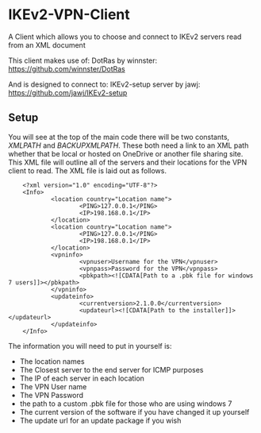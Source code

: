 # IKEv2-VPN-Client
A Client which allows you to choose and connect to IKEv2 servers read from an XML document

This client makes use of:
        DotRas by winnster: https://github.com/winnster/DotRas

And is designed to connect to:
        IKEv2-setup server by jawj: https://github.com/jawj/IKEv2-setup


## Setup
You will see at the top of the main code there will be two constants, *XMLPATH* and *BACKUPXMLPATH*. These both need a link to an XML path whether that be local or hosted on OneDrive or another file sharing site. This XML file will outline all of the servers and their locations for the VPN client to read. The XML file is laid out as follows.

        <?xml version="1.0" encoding="UTF-8"?>
        <Info>
                <location country="Location name">
                        <PING>127.0.0.1</PING>
                        <IP>198.168.0.1</IP>
                </location>
                <location country="Location name">
                        <PING>127.0.0.1</PING>
                        <IP>198.168.0.1</IP>
                </location>
                <vpninfo>
                        <vpnuser>Username for the VPN</vpnuser>
                        <vpnpass>Password for the VPN</vpnpass>
                        <pbkpath><![CDATA[Path to a .pbk file for windows 7 users]]></pbkpath>
                </vpninfo>
                <updateinfo>
                        <currentversion>2.1.0.0</currentversion>
                        <updateurl><![CDATA[Path to the installer]]></updateurl>
                </updateinfo>
        </Info>

The information you will need to put in yourself is:
- The location names
- The Closest server to the end server for ICMP purposes
- The IP of each server in each location
- The VPN User name
- The VPN Password
- the path to a custom .pbk file for those who are using windows 7
- The current version of the software if you have changed it up yourself
- The update url for an update package if you wish

